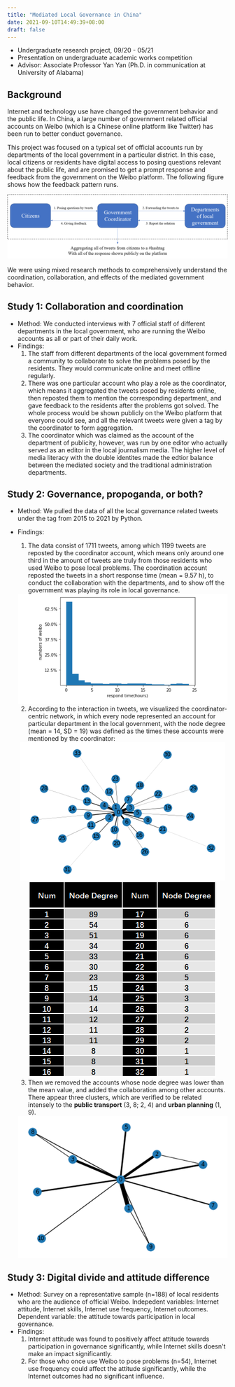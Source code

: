 ```yaml
---
title: "Mediated Local Governance in China"
date: 2021-09-10T14:49:39+08:00
draft: false
---
```


 - Undergraduate research project, 09/20 - 05/21
 - Presentation on undergraduate academic works competition
 - Advisor: Associate Professor Yan Yan (Ph.D. in communication at University of Alabama)

## Background

Internet and technology use have changed the government behavior and the public life. In China, a large number of government related official accounts on Weibo (which is a Chinese online platform like Twitter) has been run to better conduct governance.

This project was focused on a typical set of official accounts run by departments of the local government in a particular district. In this case, local citizens or residents have digital access to posing questions relevant about the public life, and are promised to get a prompt response and feedback from the government on the Weibo platform. The following figure shows how the feedback pattern runs.

<div align = center>
        <img src = "https://raw.githubusercontent.com/YbFan115/ybfan115.github.io/master/resources/_gen/images/MediatedGovern.png">
    </div>

We were using mixed research methods to comprehensively understand the coordination, collaboration, and effects of the mediated government behavior.

## Study 1: Collaboration and coordination

- Method: We conducted interviews with 7 official staff of different departments in the local government, who are running the Weibo accounts as all or part of their daily work.
- Findings:
    1. The staff from different departments of the local government formed a community to collaborate to solve the problems posed by the residents. They would communicate online and meet offline regularly. 
    2. There was one particular account who play a role as the coordinator, which means it aggregated the tweets posed by residents online, then reposted them to mention the corresponding department, and gave feedback to the residents after the problems got solved. The whole process would be shown publicly on the Weibo platform that everyone could see, and all the relevant tweets were given a tag by the coordinator to form aggregation.
    3. The coordinator which was claimed as the account of the department of publicity, however, was run by one editor who actually served as an  editor in the local journalism media. The higher level of media literacy with the double identites made the edtior balance between the mediated society and the traditional administration departments.


## Study 2: Governance, propoganda, or both?

- Method: We pulled the data of all the local governance related tweets under the tag from 2015 to 2021 by Python. 

- Findings:
    1. The data consist of 1711 tweets, among which 1199 tweets are reposted by the coordinator account, which means only around one third in the amount of tweets are truly from those residents who used Weibo to pose local problems. The coordination account reposted the tweets in a short response time (mean = 9.57 h),  to conduct the collaboration with the departments, and to show off the government was playing its role in local governance.
    <div align = center>
        <img src = "https://raw.githubusercontent.com/YbFan115/ybfan115.github.io/master/resources/_gen/images/ResponseTime.png">
    </div>

    2. According to the interaction in tweets, we visualized the coordinator-centric network, in which every node represented an account for particular department in the local government, with the node degree (mean = 14, SD = 19) was defined as the times these accounts were mentioned by the coordinator:
    <div align = center>
        <img src = "https://raw.githubusercontent.com/YbFan115/ybfan115.github.io/master/resources/_gen/images/Govern_network_raw.png">
        <img src = "https://raw.githubusercontent.com/YbFan115/ybfan115.github.io/master/resources/_gen/images/Govern_network_column.png">
    </div>

    3. Then we removed the accounts whose node degree was lower than the mean value, and added the collaboration among other accounts. There appear three clusters, which are verified to be related intensely to the **public transport** (3, 8; 2, 4) and **urban planning** (1, 9).

    <div align = center>
        <img src = "https://raw.githubusercontent.com/YbFan115/ybfan115.github.io/master/resources/_gen/images/Govern_network_simple.png ">
    </div>

## Study 3: Digital divide and attitude difference

- Method: Survey on a representative sample (n=188) of local residents who are the audience of official Weibo. Indepedent variables: Internet attitude, Internet skills, Internet use frequency, Internet outcomes. Dependent variable: the attitude towards participation in local governance.
- Findings: 
    1. Internet attitude was found to positively affect attitude towards participation in governance significantly, while Internet skills doesn't make an impact significantly.
    2. For those who once use Weibo to pose problems (n=54), Internet use frequency could affect the attitude significantly, while the Internet outcomes had no significant influence.



